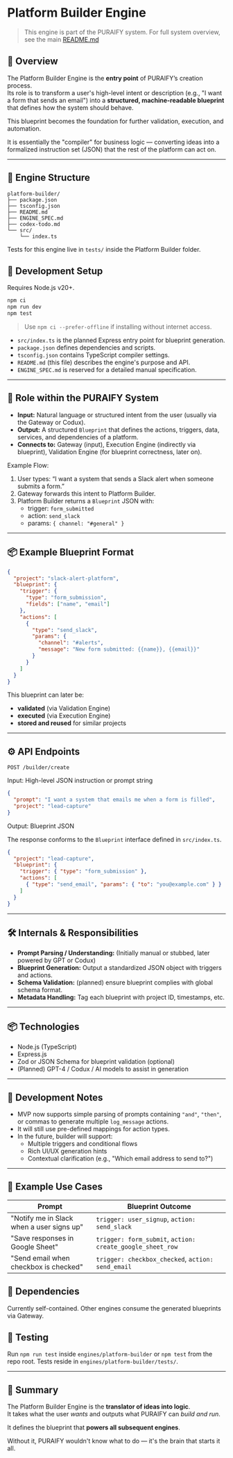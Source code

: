 # Platform Builder Engine

> This engine is part of the PURAIFY system. For full system overview, see the main [README.md](../../README.md)

## 🧠 Overview

The Platform Builder Engine is the **entry point** of PURAIFY’s creation process.  
Its role is to transform a user's high-level intent or description (e.g., "I want a form that sends an email") into a **structured, machine-readable blueprint** that defines how the system should behave.

This blueprint becomes the foundation for further validation, execution, and automation.

It is essentially the "compiler" for business logic — converting ideas into a formalized instruction set (JSON) that the rest of the platform can act on.

---

## 📁 Engine Structure

```text
platform-builder/
├── package.json
├── tsconfig.json
├── README.md
├── ENGINE_SPEC.md
├── codex-todo.md
└── src/
    └── index.ts
```
Tests for this engine live in `tests/` inside the Platform Builder folder.
## 🚀 Development Setup

Requires Node.js v20+.

```bash
npm ci
npm run dev
npm test
```

> Use `npm ci --prefer-offline` if installing without internet access.

- `src/index.ts` is the planned Express entry point for blueprint generation.
- `package.json` defines dependencies and scripts.
- `tsconfig.json` contains TypeScript compiler settings.
- `README.md` (this file) describes the engine's purpose and API.
- `ENGINE_SPEC.md` is reserved for a detailed manual specification.

---

## 🧩 Role within the PURAIFY System

- **Input:** Natural language or structured intent from the user (usually via the Gateway or Codux).
- **Output:** A structured `Blueprint` that defines the actions, triggers, data, services, and dependencies of a platform.
- **Connects to:** Gateway (input), Execution Engine (indirectly via blueprint), Validation Engine (for blueprint correctness, later on).

Example Flow:
1. User types: “I want a system that sends a Slack alert when someone submits a form.”
2. Gateway forwards this intent to Platform Builder.
3. Platform Builder returns a `Blueprint` JSON with:
   - trigger: `form_submitted`
   - action: `send_slack`
   - params: `{ channel: "#general" }`

---

## 📦 Example Blueprint Format

```json
{
  "project": "slack-alert-platform",
  "blueprint": {
    "trigger": {
      "type": "form_submission",
      "fields": ["name", "email"]
    },
    "actions": [
      {
        "type": "send_slack",
        "params": {
          "channel": "#alerts",
          "message": "New form submitted: {{name}}, {{email}}"
        }
      }
    ]
  }
}
```

This blueprint can later be:
- **validated** (via Validation Engine)
- **executed** (via Execution Engine)
- **stored and reused** for similar projects

---

## ⚙️ API Endpoints

```
POST /builder/create
```

Input: High-level JSON instruction or prompt string

```json
{
  "prompt": "I want a system that emails me when a form is filled",
  "project": "lead-capture"
}
```

Output: Blueprint JSON

The response conforms to the `Blueprint` interface defined in `src/index.ts`.

```json
{
  "project": "lead-capture",
  "blueprint": {
    "trigger": { "type": "form_submission" },
    "actions": [
      { "type": "send_email", "params": { "to": "you@example.com" } }
    ]
  }
}
```

---

## 🛠️ Internals & Responsibilities

- **Prompt Parsing / Understanding:** (Initially manual or stubbed, later powered by GPT or Codux)
- **Blueprint Generation:** Output a standardized JSON object with triggers and actions.
- **Schema Validation:** (planned) ensure blueprint complies with global schema format.
- **Metadata Handling:** Tag each blueprint with project ID, timestamps, etc.

---

## 📦 Technologies

- Node.js (TypeScript)
- Express.js
- Zod or JSON Schema for blueprint validation (optional)
- (Planned) GPT-4 / Codux / AI models to assist in generation

---

## 🚧 Development Notes

- MVP now supports simple parsing of prompts containing `"and"`, `"then"`, or commas to generate multiple `log_message` actions.
- It will still use pre-defined mappings for action types.
- In the future, builder will support:
  - Multiple triggers and conditional flows
  - Rich UI/UX generation hints
  - Contextual clarification (e.g., "Which email address to send to?")

---

## 🧪 Example Use Cases

| Prompt | Blueprint Outcome |
|--------|-------------------|
| "Notify me in Slack when a user signs up" | `trigger: user_signup`, `action: send_slack` |
| "Save responses in Google Sheet" | `trigger: form_submit`, `action: create_google_sheet_row` |
| "Send email when checkbox is checked" | `trigger: checkbox_checked`, `action: send_email` |


## 🧩 Dependencies
Currently self-contained. Other engines consume the generated blueprints via Gateway.

## 🧪 Testing
Run `npm run test` inside `engines/platform-builder` or `npm test` from the repo root. Tests reside in `engines/platform-builder/tests/`.

---

## 🧭 Summary

The Platform Builder Engine is the **translator of ideas into logic**.  
It takes what the user *wants* and outputs what PURAIFY can *build and run*.

It defines the blueprint that **powers all subsequent engines**.

Without it, PURAIFY wouldn't know what to do — it's the brain that starts it all.
